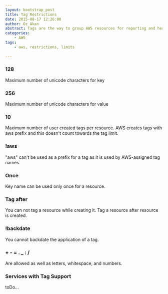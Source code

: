 ```yaml
---
layout: bootstrap_post
title: Tag Restrictions
date: 2015-08-17 12:26:00
author: Oz Akan
abstract: Tags are the way to group AWS resources for reporting and here are the restrictions for Tags.
categories:
    - AWS
tags:
    - aws, restrictions, limits
    
---
```


### 128
Maximum number of unicode characters for key

### 256
Maximum number of unicode characters for value

### 10
Maximum number of user created tags per resource. AWS creates tags with aws prefix and this doesn't count towards the tag limit.

### !aws
"aws" can't be used as a prefix for a tag as it is used by AWS-assigned tag names.

### Once
Key name can be used only once for a resource.

### Tag after
You can not tag a resource while creating it. Tag a resource after resource is created.

### !backdate
You cannot backdate the application of a tag.

### + - = . _ : /
Are allowed as well as letters, whitespace, and numbers.

### Services with Tag Support
toDo...